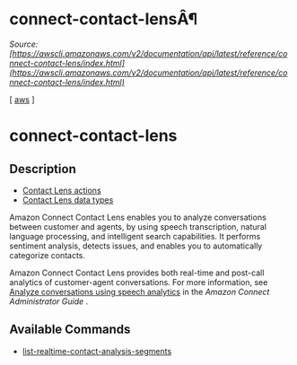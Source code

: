 # connect-contact-lensÂ¶

*Source: [https://awscli.amazonaws.com/v2/documentation/api/latest/reference/connect-contact-lens/index.html](https://awscli.amazonaws.com/v2/documentation/api/latest/reference/connect-contact-lens/index.html)*

[ [aws](https://awscli.amazonaws.com/v2/documentation/api/latest/reference/index.html#cli-aws) ]

# connect-contact-lens

## Description

- [Contact Lens actions](https://docs.aws.amazon.com/connect/latest/APIReference/API_Operations_Amazon_Connect_Contact_Lens.html)
- [Contact Lens data types](https://docs.aws.amazon.com/connect/latest/APIReference/API_Types_Amazon_Connect_Contact_Lens.html)

Amazon Connect Contact Lens enables you to analyze conversations between customer and agents, by using speech transcription, natural language processing, and intelligent search capabilities. It performs sentiment analysis, detects issues, and enables you to automatically categorize contacts.

Amazon Connect Contact Lens provides both real-time and post-call analytics of customer-agent conversations. For more information, see [Analyze conversations using speech analytics](https://docs.aws.amazon.com/connect/latest/adminguide/analyze-conversations.html) in the *Amazon Connect Administrator Guide* .

## Available Commands

- [list-realtime-contact-analysis-segments](https://awscli.amazonaws.com/v2/documentation/api/latest/reference/connect-contact-lens/list-realtime-contact-analysis-segments.html)